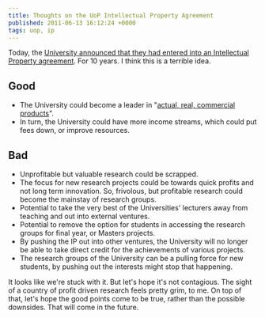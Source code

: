 ```yaml
---
title: Thoughts on the UoP Intellectual Property Agreement
published: 2011-06-13 16:12:24 +0000
tags: uop, ip
---
```


Today, the [University announced that they had entered into an Intellectual Property agreement](http://www.plymouth.ac.uk/pages/view.asp?page=36193). For 10 years. I think this is a terrible idea.

Good
----

* The University could become a leader in "[actual, real, commercial products](https://twitter.com/danbjorn/status/80291278654423041)".
* In turn, the University could have more income streams, which could put fees down, or improve resources.

Bad
---

* Unprofitable but valuable research could be scrapped.
* The focus for new research projects could be towards quick profits and not long term innovation. So, frivolous, but profitable research could become the mainstay of research groups.
* Potential to take the very best of the Universities' lecturers away from teaching and out into external ventures.
* Potential to remove the option for students in accessing the research groups for final year, or Masters projects.
* By pushing the IP out into other ventures, the University will no longer be able to take direct credit for the achievements of various projects.
* The research groups of the University can be a pulling force for new students, by pushing out the interests might stop that happening.

It looks like we're stuck with it. But let's hope it's not contagious. The sight of a country of profit driven research feels pretty grim, to me. On top of that, let's hope the good points come to be true, rather than the possible downsides. That will come in the future.

